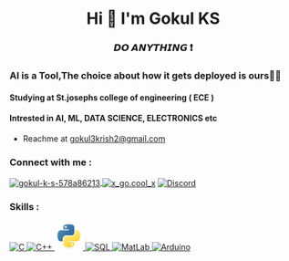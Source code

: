 <h1 align="center">Hi 👋  I'm Gokul KS </h1>
<h3 align="center">𝘿𝙊 𝘼𝙉𝙔𝙏𝙃𝙄𝙉𝙂 ❗ </h3>
<h3>AI is a Tool,The choice about how it gets deployed is ours👨‍💻</h3>
<h4>Studying at St.josephs college of engineering ( ECE )</h4>
<h4> Intrested in AI, ML, DATA SCIENCE, ELECTRONICS etc</h4>

- Reachme at gokul3krish2@gmail.com

<h3 align="left">Connect with me :</h3>
<p align="left">


<a href="https://linkedin.com/in/gokul-k-s-578a86213" target="blank"><img align="center" src="https://www.edigitalagency.com.au/wp-content/uploads/Linkedin-logo-icon-png.png" alt="gokul-k-s-578a86213" height="35" width="35" /> </a> 
<a href="https://www.instagram.com/x.go_cool.x" target="blank"><img align="center" src="https://www.edigitalagency.com.au/wp-content/uploads/new-Instagram-logo-white-full-gradient-colour-background.png" alt="x_go.cool_x" height="35" width="35" /></a>
<a href="https://discord.gg/DYno%20X%20Sparky#7652" target="blank"><img align="center" src="https://img.icons8.com/fluency/512/discord-logo.png" alt="Discord" height="45" width="45" /></a>

</p>

<h3 align="left"> Skills :</h3>
<p align="left">
    <a href="https://g.co/kgs/P4d9ok" target="_blank"> <img src="https://upload.wikimedia.org/wikipedia/commons/thumb/1/18/C_Programming_Language.svg/1200px-C_Programming_Language.svg.png" alt="C" width="40" height="40"/> </a> 
    <a href="https://g.co/kgs/wbsJL3" target="_blank"> <img src="https://upload.wikimedia.org/wikipedia/commons/thumb/1/18/ISO_C%2B%2B_Logo.svg/1200px-ISO_C%2B%2B_Logo.svg.png" alt="C++" width="40" height="40"/> </a> 
    <a href="https://www.python.org" target="_blank"> <img src="https://raw.githubusercontent.com/devicons/devicon/master/icons/python/python-original.svg" alt="python" width="50" height="50"/> </a> 
    <a href="https://www.google.com/search?q=sql&oq=sql&aqs=edge.0.69i59l4j0i67l2j69i60l3.904j0j1&sourceid=chrome&ie=UTF-8" target="_blank"> <img src="https://icones.pro/wp-content/uploads/2021/05/icone-base-donnees-orange.png" alt="SQL" width="40" height="40"/> </a>
     <a href="https://in.mathworks.com/products/matlab.html" target="_blank"> <img src="https://img.icons8.com/fluency/512/matlab.png" alt="MatLab" width="45" height="45"/> </a> 
     <a href="https://www.arduino.cc" target="_blank"> <img src="https://seeklogo.com/images/A/arduino-logo-5B8F98793E-seeklogo.com.png" alt="Arduino" width="40" height="40"/> </a> 
    </p>
